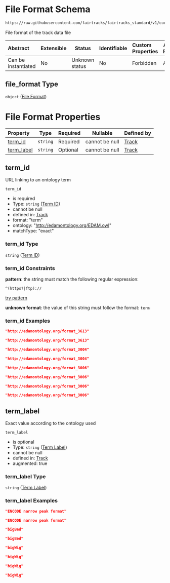 # File Format Schema

```txt
https://raw.githubusercontent.com/fairtracks/fairtracks_standard/v1/current/json/schema/fairtracks_track.schema.json#/properties/file_format
```

File format of the track data file


| Abstract            | Extensible | Status         | Identifiable | Custom Properties | Additional Properties | Access Restrictions | Defined In                                                                                           |
| :------------------ | ---------- | -------------- | ------------ | :---------------- | --------------------- | ------------------- | ---------------------------------------------------------------------------------------------------- |
| Can be instantiated | No         | Unknown status | No           | Forbidden         | Allowed               | none                | [fairtracks_track.schema.json\*](../json/schema/fairtracks_track.schema.json "open original schema") |

## file_format Type

`object` ([File Format](fairtracks_track-properties-file-format.md))

# File Format Properties

| Property                  | Type     | Required | Nullable       | Defined by                                                                                                                                                                                                                                          |
| :------------------------ | -------- | -------- | -------------- | :-------------------------------------------------------------------------------------------------------------------------------------------------------------------------------------------------------------------------------------------------- |
| [term_id](#term_id)       | `string` | Required | cannot be null | [Track](fairtracks_track-properties-file-format-properties-term-id.md "https://raw.githubusercontent.com/fairtracks/fairtracks_standard/v1/current/json/schema/fairtracks_track.schema.json#/properties/file_format/properties/term_id")       |
| [term_label](#term_label) | `string` | Optional | cannot be null | [Track](fairtracks_track-properties-file-format-properties-term-label.md "https://raw.githubusercontent.com/fairtracks/fairtracks_standard/v1/current/json/schema/fairtracks_track.schema.json#/properties/file_format/properties/term_label") |

## term_id

URL linking to an ontology term


`term_id`

-   is required
-   Type: `string` ([Term ID](fairtracks_track-properties-file-format-properties-term-id.md))
-   cannot be null
-   defined in: [Track](fairtracks_track-properties-file-format-properties-term-id.md "https://raw.githubusercontent.com/fairtracks/fairtracks_standard/v1/current/json/schema/fairtracks_track.schema.json#/properties/file_format/properties/term_id")
-   format: "term"
-   ontology: "http://edamontology.org/EDAM.owl"
-   matchType: "exact"

### term_id Type

`string` ([Term ID](fairtracks_track-properties-file-format-properties-term-id.md))

### term_id Constraints

**pattern**: the string must match the following regular expression: 

```regexp
^(https?|ftp)://
```

[try pattern](https://regexr.com/?expression=%5E(https%3F%7Cftp)%3A%2F%2F "try regular expression with regexr.com")

**unknown format**: the value of this string must follow the format: `term`

### term_id Examples

```json
"http://edamontology.org/format_3613"
```

```json
"http://edamontology.org/format_3613"
```

```json
"http://edamontology.org/format_3004"
```

```json
"http://edamontology.org/format_3004"
```

```json
"http://edamontology.org/format_3006"
```

```json
"http://edamontology.org/format_3006"
```

```json
"http://edamontology.org/format_3006"
```

```json
"http://edamontology.org/format_3006"
```

## term_label

Exact value according to the ontology used


`term_label`

-   is optional
-   Type: `string` ([Term Label](fairtracks_track-properties-file-format-properties-term-label.md))
-   cannot be null
-   defined in: [Track](fairtracks_track-properties-file-format-properties-term-label.md "https://raw.githubusercontent.com/fairtracks/fairtracks_standard/v1/current/json/schema/fairtracks_track.schema.json#/properties/file_format/properties/term_label")
-   augmented: true

### term_label Type

`string` ([Term Label](fairtracks_track-properties-file-format-properties-term-label.md))

### term_label Examples

```json
"ENCODE narrow peak format"
```

```json
"ENCODE narrow peak format"
```

```json
"bigBed"
```

```json
"bigBed"
```

```json
"bigWig"
```

```json
"bigWig"
```

```json
"bigWig"
```

```json
"bigWig"
```
